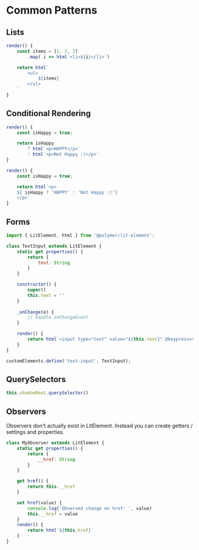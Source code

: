 # Common Patterns

## Lists

```js
render() {
    const items = [1, 2, 3]
        .map( i => html`<li>${i}</li>`)

    return html`
        <ul>
            ${items}
        </ul>
    `
}
```

## Conditional Rendering

```js
render() {
    const isHappy = true;

    return isHappy
        ? html`<p>HAPPY</p>`
        : html`<p>Not Happy :(</p>`
}
```

```js
render() {
    const isHappy = true;

    return html`<p>
    ${ isHappy ? 'HAPPY' : 'Not Happy :('}
    </p>`
}
```

## Forms

```js
import { LitElement, html } from '@polymer/lit-element';

class TextInput extends LitElement {
    static get properties() {
        return {
            text: String
        }
    }

    constructor() {
        super()
        this.text = ''
    }
    
    _onChange(e) {
        // handle onChangeEvent
    }

    render() {
        return html`<input type="text" value="${this.text}" @keypress=${(e) => this._onChange(e)}>`
    }
}

customElements.define('text-input', TextInput);
```

## QuerySelectors

```js
this.shadowRoot.querySelector()
```

## Observers

Observers don't actually exist in LitElement. Instead you can create getters / settings and properties.

```js
class MyObserver extends LitElement {
    static get properties() {
        return {
            __href: String
        }
    }

    get href() {
        return this.__href
    }

    set href(value) {
        console.log('Observed change on href: ', value)
        this.__href = value
    }
    render() {
        return html`${this.href}`
    }
}
```

